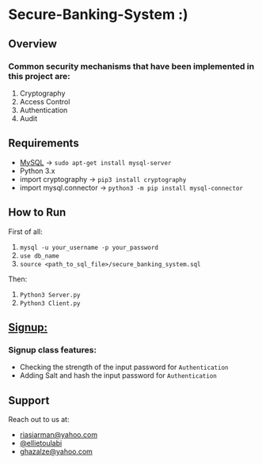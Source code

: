 # Secure-Banking-System :)
## Overview
### Common security mechanisms that have been implemented in this project are:
1. Cryptography 
2. Access Control
3. Authentication
4. Audit

## Requirements
* [MySQL](https://www.mysql.com) -> ``sudo apt-get install mysql-server``
* Python 3.x
* import cryptography  -> ``pip3 install cryptography``
* import mysql.connector -> ``python3 -m pip install mysql-connector``

## How to Run
First of all:
1. ``mysql -u your_username -p your_password``
2. ``use db_name``
3. ``source <path_to_sql_file>/secure_banking_system.sql``

Then:
1. ``Python3 Server.py``
2. ``Python3 Client.py``

## [Signup:](https://github.com/arman324/Secure-Banking-System/blob/main/Signup.py)
### Signup class features:
* Checking the strength of the input password for ```Authentication```
* Adding Salt and hash the input password for ```Authentication```

## Support
Reach out to us at:
* riasiarman@yahoo.com
* [@ellietoulabi](https://github.com/ellietoulabi)
* ghazalze@yahoo.com
